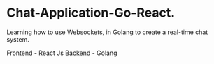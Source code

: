 # Chat-Application-Go-React.

Learning how to use Websockets, in Golang to create a real-time chat system. 

Frontend - React Js
Backend - Golang
